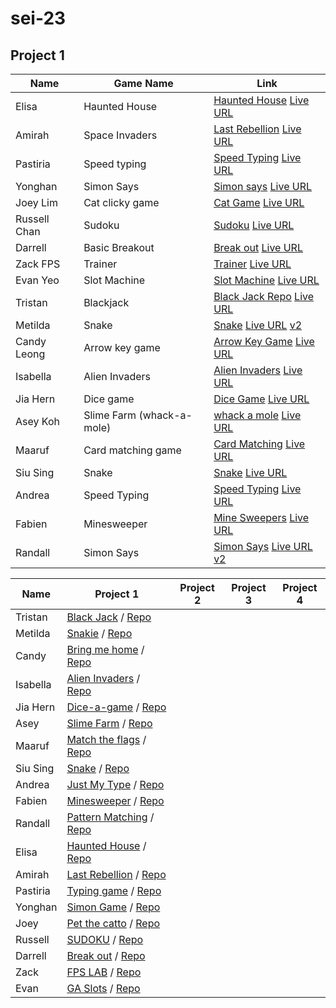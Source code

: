 # sei-23


## Project 1
| Name | Game Name | Link|
|------|------|------|
|Elisa	|Haunted House | [Haunted House](https://github.com/elisaes/sei23-project1-haunted-house) [Live URL](https://elisaes.github.io)
|Amirah	| Space Invaders |[Last Rebellion]() [Live URL](https://amirahsham01.github.io/proj1-last-rebellion/)|
|Pastiria	|Speed typing | [Speed Typing](https://github.com/cocotums/pasti-typinggame)	[Live URL](https://cocotums.github.io/pasti-typinggame/)|
|Yonghan	|Simon Says| [Simon says](https://github.com/yh-sg/sei-23-proj1)	[Live URL](https://yh-sg.github.io/) |
|Joey Lim	|Cat clicky game| [Cat Game](https://github.com/joeyqlim/pet-the-catto)	[Live URL](https://joeyqlim.github.io/pet-the-catto/)|
|Russell Chan	|Sudoku|[Sudoku](https://github.com/russellcxl/project-1-sei23)	[Live URL](https://russellcxl.github.io/project-1-sei23/)|
|Darrell	|Basic Breakout| [Break out](https://github.com/zeniethlily/SEI23-Project-1-Darrell)	[Live URL](https://zeniethlily.github.io/SEI23-Project-1-Darrell)|
|Zack	FPS |Trainer| [Trainer](https://github.com/zackSolidd/sei-ga-proj-1)	[Live URL](https://zacksolidd.github.io/sei-ga-proj-1/)|
|Evan Yeo	|Slot Machine|[Slot Machine](https://github.com/Evan-Yeo/Evan-P1-GA-slots)	[Live URL](https://evan-yeo.github.io/Evan-P1-GA-slots/)|
|Tristan	|Blackjack| [Black Jack Repo](https://github.com/tristan-calleja/sei23-project1-blackjack)	[Live URL](https://tristan-calleja.github.io/sei23-project1-blackjack/)|
|Metilda	|Snake| [Snake](https://github.com/metildachee/snakie#snakie)	[Live URL](https://metildachee.github.io/snakie) [v2](https://snakie.herokuapp.com/)|
|Candy Leong | Arrow key game| [Arrow Key Game](https://github.com/mrsweet5/arrowkeygame)	[Live URL](https://mrsweet5.github.io/arrowkeygame/)|
|Isabella	|Alien Invaders|[Alien Invaders](https://github.com/izzycsy/proj1-alienInvaders)	[Live URL](https://izzycsy.github.io/proj1-alienInvaders/)|
|Jia Hern	|Dice game| [Dice Game](https://github.com/jia-hern/dice-a-game)	[Live URL](https://jia-hern.github.io/dice-a-game/)|
|Asey Koh	|Slime Farm (whack-a-mole)| [whack a mole](https://github.com/akjw/Slime-Farm)	[Live URL](https://akjw.github.io/Slime-Farm)|
|Maaruf	|Card matching game|[Card Matching](https://github.com/Maaruf199/sei23-proj1)	[Live URL](https://maaruf199.github.io/sei23-proj1/)|
|Siu Sing	|Snake| [Snake](https://github.com/siu-sing/snake)	[Live URL](https://siu-sing.github.io/snake/)|
|Andrea	|Speed Typing| [Speed Typing](https://github.com/andicodetrf/ProjectOne_JustMyType)	[Live URL](https://andicodetrf.github.io/ProjectOne_JustMyType/)|
|Fabien	|Minesweeper| [Mine Sweepers](https://github.com/fabienlimzk/sei23-project-one-minesweeper)	[Live URL](https://fabienlimzk.github.io/sei23-project-one-minesweeper/)|
|Randall|	Simon Says| [Simon Says](https://github.com/randallalala/Pattern-Matching)	[Live URL](https://randallalala.github.io/Pattern-Matching/) [v2](https://randallalala.github.io/Pattern-Matching-v2/)|





| Name | Project 1 | Project 2 | Project 3 | Project 4 |
| ---- | --------- |---------- | --------- | --------- |
|Tristan|[Black Jack](https://tristan-calleja.github.io/sei23-project1-blackjack/) / [Repo](https://github.com/tristan-calleja/sei23-project1-blackjack)||||
|Metilda|[Snakie](https://metildachee.github.io/snakie) / [Repo](https://github.com/metildachee/snakie#snakie )||||
|Candy|[Bring me home](https://mrsweet5.github.io/arrowkeygame/) / [Repo](https://github.com/mrsweet5/arrowkeygame)||||
|Isabella|[Alien Invaders](https://izzycsy.github.io/proj1-alienInvaders/) / [Repo](https://github.com/izzycsy/proj1-alienInvaders)||||
|Jia Hern|[Dice-a-game](https://jia-hern.github.io/dice-a-game/) / [Repo](https://github.com/jia-hern/dice-a-game)||||
|Asey|[Slime Farm](https://akjw.github.io/Slime-Farm/) / [Repo](https://github.com/akjw/Slime-Farm)||||
|Maaruf|[Match the flags](https://maaruf199.github.io/sei23-proj1/) / [Repo](https://github.com/Maaruf199/sei23-proj1)||||
|Siu Sing|[Snake](https://siu-sing.github.io/snake/) / [Repo](https://github.com/siu-sing/snake)||||
|Andrea|[Just My Type](https://andicodetrf.github.io/ProjectOne_JustMyType/) / [Repo](https://github.com/andicodetrf/ProjectOne_JustMyType)||||
|Fabien|[Minesweeper](https://fabienlimzk.github.io/sei23-project-one-minesweeper/) / [Repo](https://github.com/fabienlimzk/sei23-project-one-minesweeper)||||
|Randall|[Pattern Matching](https://randallalala.github.io/Pattern-Matching/) / [Repo](https://github.com/randallalala/Pattern-Matching)||||
|Elisa|[Haunted House](http://elisaes.github.io/) / [Repo](https://github.com/elisaes/sei23-project1-haunted-house)||||
|Amirah|[Last Rebellion](https://amirahsham01.github.io/proj1-last-rebellion/) / [Repo](https://github.com/amirahsham01/proj1-last-rebellion)||||
|Pastiria|[Typing game](https://cocotums.github.io/pasti-typinggame/) / [Repo](https://github.com/cocotums/pasti-typinggame)||||
|Yonghan|[Simon Game](https://yh-sg.github.io/) / [Repo](https://github.com/yh-sg/sei-23-proj1)||||
|Joey|[Pet the catto](https://joeyqlim.github.io/pet-the-catto/) / [Repo](https://github.com/joeyqlim/pet-the-catto)||||
|Russell|[SUDOKU](https://russellcxl.github.io/project-1-sei23/) / [Repo](https://github.com/russellcxl/project-1-sei23)||||
|Darrell|[Break out](https://zeniethlily.github.io/SEI23-Project-1-Darrell) / [Repo](https://github.com/zeniethlily/SEI23-Project-1-Darrell)||||
|Zack|[FPS LAB](https://zacksolidd.github.io/sei-ga-proj-1/) / [Repo](https://github.com/zackSolidd/sei-ga-proj-1)||||
|Evan|[GA Slots](https://evan-yeo.github.io/Evan-P1-GA-slots/) / [Repo](https://github.com/Evan-Yeo/Evan-P1-GA-slots)||||
